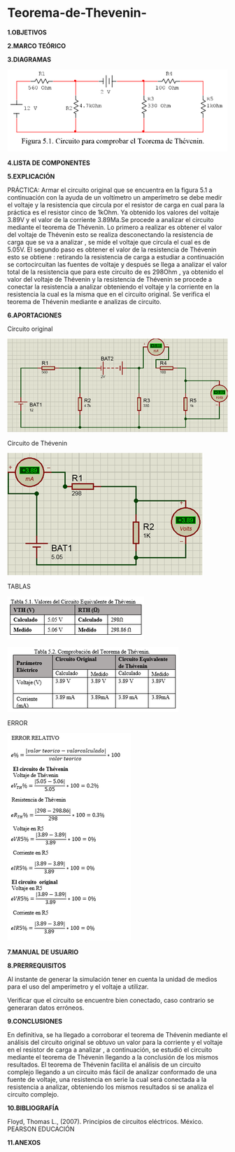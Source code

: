 # Teorema-de-Thevenin-
**1.OBJETIVOS**

**2.MARCO TEÓRICO**

**3.DIAGRAMAS**

![circuito](https://github.com/Katherine01-Arevalo/Teorema-de-Thevenin-/blob/main/img/circuito%20L5.png)

**4.LISTA DE COMPONENTES**


**5.EXPLICACIÓN**

PRÁCTICA:
Armar el circuito original que se encuentra en la figura 5.1 a continuación con la ayuda de un voltímetro un amperímetro se  debe medir el voltaje y la resistencia que circula por el resistor de carga  en cual para la práctica es el resistor cinco de 1kOhm. Ya obtenido los valores del voltaje 3.89V y el valor de la corriente 3.89Ma.Se  procede a analizar el circuito mediante el teorema de Thévenin.
Lo primero a realizar es obtener el valor  del voltaje de Thévenin esto se realiza desconectando la resistencia de carga que se va a analizar , se mide el voltaje que circula el cual es de 5.05V. El segundo paso es obtener el valor de la resistencia de Thévenin esto se obtiene  : retirando la resistencia de carga a estudiar a continuación se cortocircuitan las fuentes de voltaje y después se llega a analizar el valor total de la resistencia que para este circuito de es 298Ohm ,  ya obtenido el valor del voltaje de Thévenin y la resistencia de Thévenin se procede a conectar  la resistencia a analizar  obteniendo el voltaje y la corriente en  la resistencia la cual es la misma que en el circuito original.
Se verifica el teorema de Thévenin   mediante e analizas de circuito.

**6.APORTACIONES**

Circuito original 

![circuitooriginal](https://github.com/Katherine01-Arevalo/Teorema-de-Thevenin-/blob/main/img/simulacion%20origina%C2%B4l.png)

Circuito de Thévenin 

![circuito t](https://github.com/Katherine01-Arevalo/Teorema-de-Thevenin-/blob/main/img/simulacion%205.png)

TABLAS 

![TABLA1](https://github.com/Katherine01-Arevalo/Teorema-de-Thevenin-/blob/main/img/tabla1.png)

![TABLA2](https://github.com/Katherine01-Arevalo/Teorema-de-Thevenin-/blob/main/img/tabla2.png)

ERROR 

![ERROR](https://github.com/Katherine01-Arevalo/Teorema-de-Thevenin-/blob/main/img/errores%20L5.png)


**7.MANUAL DE USUARIO**

**8.PRERREQUISITOS**

Al instante de generar la simulación tener en cuenta la unidad de medios para el uso del amperímetro y el voltaje a utilizar.

Verificar que el circuito se encuentre bien conectado, caso contrario se generaran datos erróneos.

**9.CONCLUSIONES**

En definitiva, se  ha llegado a corroborar  el teorema de Thévenin mediante el análisis del circuito original se obtuvo un valor para la corriente y el voltaje en el resistor de carga a analizar , a continuación, se  estudió el circuito mediante el teorema de Thévenin llegando a la conclusión de los mismos resultados.
El teorema de Thévenin facilita el análisis de un circuito complejo llegando a un circuito más fácil de analizar conformado de una fuente de voltaje, una resistencia en serie la cual será conectada a la resistencia a analizar, obteniendo los mismos resultados si se analiza el circuito complejo.

**10.BIBLIOGRAFÍA**

Floyd, Thomas L., (2007). Principios de circuitos eléctricos. México. PEARSON EDUCACIÓN

**11.ANEXOS**
